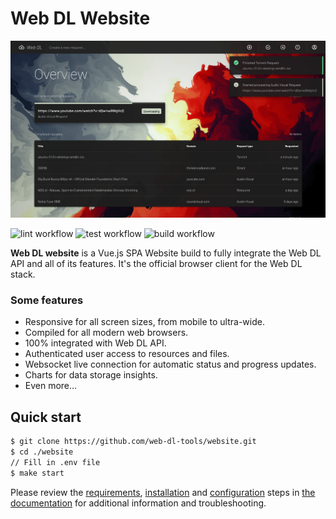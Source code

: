 # Web DL Website
![Web DL website overview page](.github/assets/overview.png)

![lint workflow](https://github.com/web-dl-tools/website/actions/workflows/lint.yml/badge.svg)
![test workflow](https://github.com/web-dl-tools/website/actions/workflows/test.yml/badge.svg)
![build workflow](https://github.com/web-dl-tools/website/actions/workflows/build.yml/badge.svg)

**Web DL website** is a Vue.js SPA Website build to fully integrate the Web DL API and all of its features. 
It's the official browser client for the Web DL stack.

### Some features
* Responsive for all screen sizes, from mobile to ultra-wide.
* Compiled for all modern web browsers.
* 100% integrated with Web DL API.
* Authenticated user access to resources and files.
* Websocket live connection for automatic status and progress updates.
* Charts for data storage insights.
* Even more...

## Quick start

```bash
$ git clone https://github.com/web-dl-tools/website.git
$ cd ./website
// Fill in .env file
$ make start
```

Please review the [requirements](https://web-dl-tools.github.io/docs/#/requirements), [installation](https://web-dl-tools.github.io/docs/#/installation) and [configuration](https://web-dl-tools.github.io/docs/#/configuration) steps in [the documentation](https://web-dl-tools.github.io/docs/) for additional information and troubleshooting.
